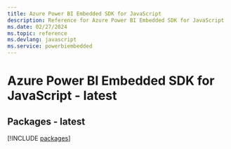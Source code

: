 ```yaml
---
title: Azure Power BI Embedded SDK for JavaScript
description: Reference for Azure Power BI Embedded SDK for JavaScript
ms.date: 02/27/2024
ms.topic: reference
ms.devlang: javascript
ms.service: powerbiembedded
---
```

# Azure Power BI Embedded SDK for JavaScript - latest
## Packages - latest
[!INCLUDE [packages](power-bi-embedded-index.md)]